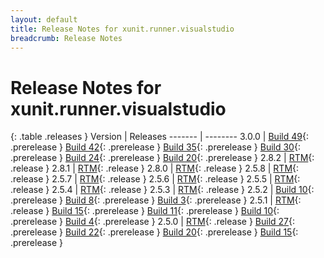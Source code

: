 ```yaml
---
layout: default
title: Release Notes for xunit.runner.visualstudio
breadcrumb: Release Notes
---
```


# Release Notes for xunit.runner.visualstudio

{: .table .releases }
Version | Releases
------- | --------
3.0.0   | [Build 49](3.0.0-pre.49){: .prerelease } [Build 42](3.0.0-pre.42){: .prerelease } [Build 35](3.0.0-pre.35){: .prerelease } [Build 30](3.0.0-pre.30){: .prerelease } [Build 24](3.0.0-pre.24){: .prerelease } [Build 20](3.0.0-pre.20){: .prerelease }
2.8.2   | [RTM](2.8.2){: .release }
2.8.1   | [RTM](2.8.1){: .release }
2.8.0   | [RTM](2.8.0){: .release }
2.5.8   | [RTM](2.5.8){: .release }
2.5.7   | [RTM](2.5.7){: .release }
2.5.6   | [RTM](2.5.6){: .release }
2.5.5   | [RTM](2.5.5){: .release }
2.5.4   | [RTM](2.5.4){: .release }
2.5.3   | [RTM](2.5.3){: .release }
2.5.2   | [Build 10](2.5.2-pre.10){: .prerelease } [Build 8](2.5.2-pre.8){: .prerelease } [Build 3](2.5.2-pre.3){: .prerelease }
2.5.1   | [RTM](2.5.1){: .release } [Build 15](2.5.1-pre.15){: .prerelease } [Build 11](2.5.1-pre.11){: .prerelease } [Build 10](2.5.1-pre.10){: .prerelease } [Build 4](2.5.1-pre.4){: .prerelease }
2.5.0   | [RTM](2.5.0){: .release } [Build 27](2.5.0-pre.27){: .prerelease } [Build 22](2.5.0-pre.22){: .prerelease } [Build 20](2.5.0-pre.20){: .prerelease } [Build 15](2.5.0-pre.15){: .prerelease }
